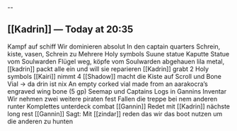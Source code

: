 --
## [[Kadrin]] _—_ Today at 20:35

Kampf auf schiff Wir dominieren absolut In den captain quarters Schrein, kiste, vasen, Schrein zu Mehrere Holy symbols Suune statue Kaputte Statue vom Soulwarden Flügel weg, köpfe vom Soulwarden abgehauen lila metal, [[kadrin]] packt alle ein und will sie reparieren [[Kadrin]] grabt 2 Holy symbols [[Kairi]] nimmt 4 [[Shadow]] macht die Kiste auf Scroll und Bone Vial → da drin ist nix An empty corked vial made from an aarakocra’s engraved wing bone (5 gp) Seemap und Captains Logs in Gannins Inventar Wir nehmen zwei weitere piraten fest Fallen die treppe bei nem anderen runter Komplettes unterdeck combat [[Gannin]] Redet mit [[Kadrin]] nächste long rest [[Gannin]] Sagt: Mit [[zindar]] reden das wir das boot nutzen um die anderen zu hunten